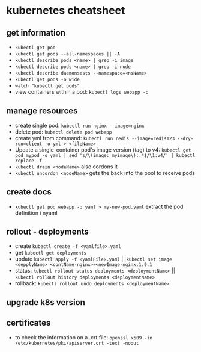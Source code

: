 # kubernetes cheatsheet

## get information

- `kubectl get pod`
- `kubectl get pods --all-namespaces || -A`
- `kubectl describe pods <name> | grep -i image`
- `kubectl describe pods <name> | grep -i node`
- `kubectl describe daemonsests --namespace=<nsName>`
- `kubectl get pods -o wide`
- `watch "kubectl get pods"`
- view containers within a pod: `kubectl logs webapp -c`

## manage resources

- create single pod: `kubectl run nginx --image=nginx`
- delete pod: `kubectl delete pod webapp`
- create yml from command: `kubectl run redis --image=redis123 --dry-run=client -o yml > <fileName>`
- Update a single-container pod's image version (tag) to v4: `kubectl get pod mypod -o yaml | sed 's/\(image: myimage\):.*$/\1:v4/' | kubectl replace -f -`
- `kubectl drain <nodeName>` also cordons it
- `kubectl uncordon <nodeName>` gets the back into the pool to receive pods

## create docs

- `kubectl get pod webapp -o yaml > my-new-pod.yaml` extract the pod definition i nyaml

## rollout - deployments

- create `kubectl create -f <yamlfile>.yaml`
- get `kubectl get deployments`
- update `kubectl apply -f <yamlFile>.yaml` || `kubectl set image <depplyName> <contName-nginx>=<newImage-nginx:1.9.1`
- status: `kubectl rollout status deployments <deploymentName>` || `kubectl rollout history deployments <deploymentName>`
- rollback: `kubectl rollout undo deployments <deploymentName>`

## upgrade k8s version

## certificates

- to check the information on a .crt file: `openssl x509 -in /etc/kubernetes/pki/apiserver.crt -text -noout`
